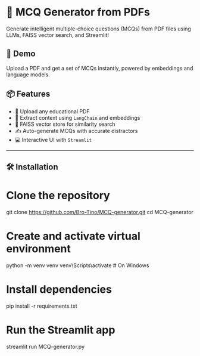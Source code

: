 # 🧠 MCQ Generator from PDFs

Generate intelligent multiple-choice questions (MCQs) from PDF files using LLMs, FAISS vector search, and Streamlit!

## 🚀 Demo

Upload a PDF and get a set of MCQs instantly, powered by embeddings and language models.

## 📦 Features

- 📄 Upload any educational PDF
- 🤖 Extract context using `LangChain` and embeddings
- 🧠 FAISS vector store for similarity search
- ✍️ Auto-generate MCQs with accurate distractors
- 💻 Interactive UI with `Streamlit`


---

## 🛠️ Installation
# Clone the repository
git clone https://github.com/Bro-Tino/MCQ-generator.git
cd MCQ-generator

# Create and activate virtual environment
python -m venv venv
venv\Scripts\activate     # On Windows

# Install dependencies
pip install -r requirements.txt

# Run the Streamlit app
streamlit run MCQ-generator.py


